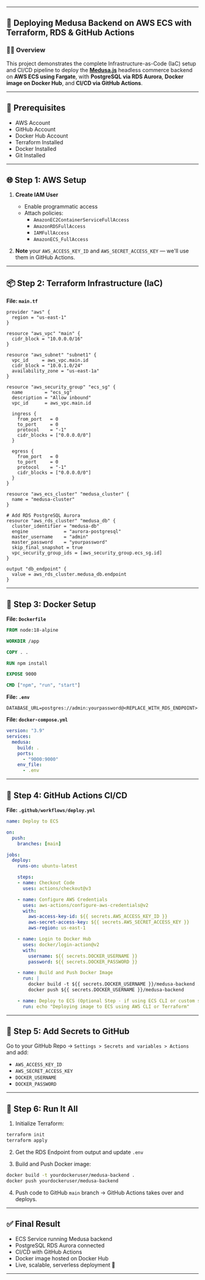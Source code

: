 
---

## 🚀 Deploying Medusa Backend on AWS ECS with Terraform, RDS & GitHub Actions

### 👨‍💻 Overview

This project demonstrates the complete Infrastructure-as-Code (IaC) setup and CI/CD pipeline to deploy the **[Medusa.js](https://docs.medusajs.com)** headless commerce backend on **AWS ECS using Fargate**, with **PostgreSQL via RDS Aurora**, **Docker image on Docker Hub**, and **CI/CD via GitHub Actions**.

---

## 🔧 Prerequisites

- AWS Account
- GitHub Account
- Docker Hub Account
- Terraform Installed
- Docker Installed
- Git Installed

---

## 🌐 Step 1: AWS Setup

1. **Create IAM User**  
   - Enable programmatic access  
   - Attach policies:
     - `AmazonEC2ContainerServiceFullAccess`
     - `AmazonRDSFullAccess`
     - `IAMFullAccess`
     - `AmazonECS_FullAccess`

2. **Note** your `AWS_ACCESS_KEY_ID` and `AWS_SECRET_ACCESS_KEY` — we'll use them in GitHub Actions.

---

## 📦 Step 2: Terraform Infrastructure (IaC)

**File: `main.tf`**
```hcl
provider "aws" {
  region = "us-east-1"
}

resource "aws_vpc" "main" {
  cidr_block = "10.0.0.0/16"
}

resource "aws_subnet" "subnet1" {
  vpc_id     = aws_vpc.main.id
  cidr_block = "10.0.1.0/24"
  availability_zone = "us-east-1a"
}

resource "aws_security_group" "ecs_sg" {
  name        = "ecs_sg"
  description = "Allow inbound"
  vpc_id      = aws_vpc.main.id

  ingress {
    from_port   = 0
    to_port     = 0
    protocol    = "-1"
    cidr_blocks = ["0.0.0.0/0"]
  }

  egress {
    from_port   = 0
    to_port     = 0
    protocol    = "-1"
    cidr_blocks = ["0.0.0.0/0"]
  }
}

resource "aws_ecs_cluster" "medusa_cluster" {
  name = "medusa-cluster"
}

# Add RDS PostgreSQL Aurora
resource "aws_rds_cluster" "medusa_db" {
  cluster_identifier = "medusa-db"
  engine             = "aurora-postgresql"
  master_username    = "admin"
  master_password    = "yourpassword"
  skip_final_snapshot = true
  vpc_security_group_ids = [aws_security_group.ecs_sg.id]
}

output "db_endpoint" {
  value = aws_rds_cluster.medusa_db.endpoint
}
```

---

## 🐳 Step 3: Docker Setup

**File: `Dockerfile`**
```Dockerfile
FROM node:18-alpine

WORKDIR /app

COPY . .

RUN npm install

EXPOSE 9000

CMD ["npm", "run", "start"]
```

**File: `.env`**
```env
DATABASE_URL=postgres://admin:yourpassword@<REPLACE_WITH_RDS_ENDPOINT>:5432/medusa
```

**File: `docker-compose.yml`**
```yaml
version: "3.9"
services:
  medusa:
    build: .
    ports:
      - "9000:9000"
    env_file:
      - .env
```

---

## 🔁 Step 4: GitHub Actions CI/CD

**File: `.github/workflows/deploy.yml`**
```yaml
name: Deploy to ECS

on:
  push:
    branches: [main]

jobs:
  deploy:
    runs-on: ubuntu-latest

    steps:
    - name: Checkout Code
      uses: actions/checkout@v3

    - name: Configure AWS Credentials
      uses: aws-actions/configure-aws-credentials@v2
      with:
        aws-access-key-id: ${{ secrets.AWS_ACCESS_KEY_ID }}
        aws-secret-access-key: ${{ secrets.AWS_SECRET_ACCESS_KEY }}
        aws-region: us-east-1

    - name: Login to Docker Hub
      uses: docker/login-action@v2
      with:
        username: ${{ secrets.DOCKER_USERNAME }}
        password: ${{ secrets.DOCKER_PASSWORD }}

    - name: Build and Push Docker Image
      run: |
        docker build -t ${{ secrets.DOCKER_USERNAME }}/medusa-backend .
        docker push ${{ secrets.DOCKER_USERNAME }}/medusa-backend

    - name: Deploy to ECS (Optional Step - if using ECS CLI or custom script)
      run: echo "Deploying image to ECS using AWS CLI or Terraform"
```

---

## 🔐 Step 5: Add Secrets to GitHub

Go to your GitHub Repo → `Settings > Secrets and variables > Actions` and add:

- `AWS_ACCESS_KEY_ID`
- `AWS_SECRET_ACCESS_KEY`
- `DOCKER_USERNAME`
- `DOCKER_PASSWORD`

---

## 🚀 Step 6: Run It All

1. Initialize Terraform:
```bash
terraform init
terraform apply
```

2. Get the RDS Endpoint from output and update `.env`

3. Build and Push Docker image:
```bash
docker build -t yourdockeruser/medusa-backend .
docker push yourdockeruser/medusa-backend
```

4. Push code to GitHub `main` branch → GitHub Actions takes over and deploys.

---

## ✅ Final Result

- ECS Service running Medusa backend
- PostgreSQL RDS Aurora connected
- CI/CD with GitHub Actions
- Docker image hosted on Docker Hub
- Live, scalable, serverless deployment 🎉

---




